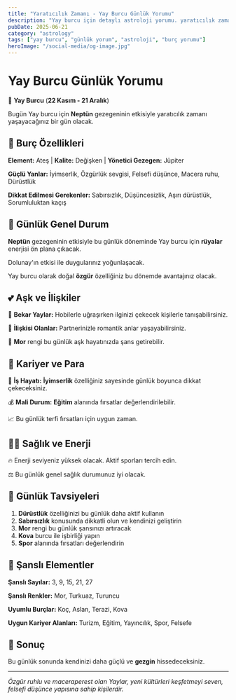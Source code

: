 ```yaml
---
title: "Yaratıcılık Zamanı - Yay Burcu Günlük Yorumu"
description: "Yay burcu için detaylı astroloji yorumu. yaratıcılık zamanı konusunda rehberlik."
pubDate: 2025-06-21
category: "astrology"
tags: ["yay burcu", "günlük yorum", "astroloji", "burç yorumu"]
heroImage: "/social-media/og-image.jpg"
---
```


# Yay Burcu Günlük Yorumu

🏹 **Yay Burcu** (**22 Kasım - 21 Aralık**)

Bugün Yay burcu için **Neptün** gezegeninin etkisiyle yaratıcılık zamanı yaşayacağınız bir gün olacak.

## 🌟 Burç Özellikleri

**Element:** Ateş | **Kalite:** Değişken | **Yönetici Gezegen:** Jüpiter

**Güçlü Yanlar:** İyimserlik, Özgürlük sevgisi, Felsefi düşünce, Macera ruhu, Dürüstlük

**Dikkat Edilmesi Gerekenler:** Sabırsızlık, Düşüncesizlik, Aşırı dürüstlük, Sorumluluktan kaçış

## 💫 Günlük Genel Durum

**Neptün** gezegeninin etkisiyle bu günlük döneminde Yay burcu için **rüyalar** enerjisi ön plana çıkacak.

Dolunay'ın etkisi ile duygularınız yoğunlaşacak.

Yay burcu olarak doğal **özgür** özelliğiniz bu dönemde avantajınız olacak.

## 💕 Aşk ve İlişkiler

💖 **Bekar Yaylar:** Hobilerle uğraşırken ilginizi çekecek kişilerle tanışabilirsiniz.

💑 **İlişkisi Olanlar:** Partnerinizle romantik anlar yaşayabilirsiniz.

🌹 **Mor** rengi bu günlük aşk hayatınızda şans getirebilir.

## 💼 Kariyer ve Para

🚀 **İş Hayatı:** **İyimserlik** özelliğiniz sayesinde günlük boyunca dikkat çekeceksiniz.

💰 **Mali Durum:** **Eğitim** alanında fırsatlar değerlendirilebilir.

📈 Bu günlük terfi fırsatları için uygun zaman.

## 🏃‍♀️ Sağlık ve Enerji

🔥 Enerji seviyeniz yüksek olacak. Aktif sporları tercih edin.

⚖️ Bu günlük genel sağlık durumunuz iyi olacak.

## 🎯 Günlük Tavsiyeleri

1. **Dürüstlük** özelliğinizi bu günlük daha aktif kullanın
2. **Sabırsızlık** konusunda dikkatli olun ve kendinizi geliştirin
3. **Mor** rengi bu günlük şansınızı artıracak
4. **Kova** burcu ile işbirliği yapın
5. **Spor** alanında fırsatları değerlendirin

## 🔮 Şanslı Elementler

**Şanslı Sayılar:** 3, 9, 15, 21, 27

**Şanslı Renkler:** Mor, Turkuaz, Turuncu

**Uyumlu Burçlar:** Koç, Aslan, Terazi, Kova

**Uygun Kariyer Alanları:** Turizm, Eğitim, Yayıncılık, Spor, Felsefe

## 💫 Sonuç

Bu günlük sonunda kendinizi daha güçlü ve **gezgin** hissedeceksiniz.

---

*Özgür ruhlu ve maceraperest olan Yaylar, yeni kültürleri keşfetmeyi seven, felsefi düşünce yapısına sahip kişilerdir.*
